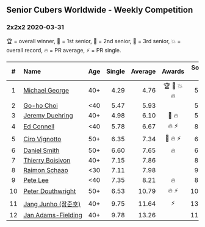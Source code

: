 ## Senior Cubers Worldwide - Weekly Competition
### 2x2x2 2020-03-31

🏆 = overall winner, 🥇 = 1st senior, 🥈 = 2nd senior, 🥉 = 3rd senior, 💥 = overall record, 🔥 = PR average, ⚡ = PR single.

| # | Name | Age | Single | Average | Awards | Solve 1 | Solve 2 | Solve 3 | Solve 4 | Solve 5 | Video |
| :--: | :-- | :--: | --: | --: | :--: | --: | --: | --: | --: | --: | :-- |
| 1 | [<span style="white-space: nowrap">Michael George</span>](../../persons/michael_george/222.md) | 40+ | 4.29 | 4.76 | 🏆 🥇 💥 🔥 | 5.83 | 4.29 | 4.88 | 4.86 | 4.54 | [Link](https://www.facebook.com/events/637372103486119/permalink/637382556818407/) |
| 2 | [<span style="white-space: nowrap">Go-ho Choi</span>](../../persons/go_ho_choi/222.md) | <40 | 5.47 | 5.93 |  | 5.47 | 5.50 | 6.58 | 5.70 | 9.38 | [Link](https://www.facebook.com/events/637372103486119/permalink/641025749787421/) |
| 3 | [<span style="white-space: nowrap">Jeremy Duehring</span>](../../persons/jeremy_duehring/222.md) | 40+ | 4.98 | 6.10 | 🥈 🔥 | 5.68 | 4.98 | 7.45 | 5.81 | 6.81 | [Link](https://www.facebook.com/events/637372103486119/permalink/638302930059703/) |
| 4 | [<span style="white-space: nowrap">Ed Connell</span>](../../persons/ed_connell/222.md) | <40 | 5.78 | 6.67 | 🔥 ⚡ | 8.05 | 6.14 | 7.39 | 5.78 | 6.48 | [Link](https://www.facebook.com/events/637372103486119/permalink/638709733352356/) |
| 5 | [<span style="white-space: nowrap">Ciro Vignotto</span>](../../persons/ciro_vignotto/222.md) | 50+ | 6.35 | 7.34 | 🥉 🔥 ⚡ | 6.35 | 7.49 | 7.32 | 8.74 | 7.21 | [Link](https://www.facebook.com/events/637372103486119/permalink/637582320131764/) |
| 6 | [<span style="white-space: nowrap">Daniel Smith</span>](../../persons/daniel_smith/222.md) | 50+ | 6.60 | 7.65 | 🔥 | 6.99 | 7.90 | 9.91 | 8.07 | 6.60 | [Link](https://www.facebook.com/events/637372103486119/permalink/640639133159416/) |
| 7 | [<span style="white-space: nowrap">Thierry Boisivon</span>](../../persons/thierry_boisivon/222.md) | 40+ | 7.15 | 7.86 |  | 8.18 | 7.18 | 8.21 | 7.15 | 8.91 | [Link](https://www.facebook.com/events/637372103486119/permalink/639517979938198/) |
| 8 | [<span style="white-space: nowrap">Raimon Schaap</span>](../../persons/raimon_schaap/222.md) | <30 | 7.11 | 7.98 |  | 9.77 | 8.12 | 7.92 | 7.90 | 7.11 | [Link](https://www.facebook.com/events/637372103486119/permalink/637500390139957/) |
| 9 | [<span style="white-space: nowrap">Pete Lee</span>](../../persons/pete_lee/222.md) | <40 | 7.35 | 8.21 | 🔥 | 8.47 | 7.35 | 8.27 | 7.91 | 25.04 | [Link](https://www.facebook.com/events/637372103486119/permalink/639529199937076/) |
| 10 | [<span style="white-space: nowrap">Peter Douthwright</span>](../../persons/peter_douthwright/222.md) | 50+ | 6.53 | 10.79 | 🔥 ⚡ | 10.94 | 10.46 | 10.97 | 13.84 | 6.53 | [Link](https://www.facebook.com/events/637372103486119/permalink/641080066448656/) |
| 11 | [<span style="white-space: nowrap">Jang Junho (장준호)</span>](../../persons/jang_junho/222.md) | 40+ | 9.75 | 11.64 | ⚡ | 13.12 | 9.75 | 11.05 | 12.52 | 11.34 | [Link](https://www.facebook.com/events/637372103486119/permalink/637410080148988/) |
| 12 | [<span style="white-space: nowrap">Jan Adams-Fielding</span>](../../persons/jan_adams_fielding/222.md) | 40+ | 9.78 | 13.26 |  | 11.91 | 15.28 | 14.93 | 12.93 | 9.78 | [Link](https://www.facebook.com/events/637372103486119/permalink/641368433086486/) |

<!-- Global site tag (gtag.js) - Google Analytics -->
<script async src="https://www.googletagmanager.com/gtag/js?id=UA-86348435-3"></script>
<script>window.dataLayer = window.dataLayer || []; function gtag() {dataLayer.push(arguments);} gtag('js', new Date()); gtag('config', 'UA-86348435-3');</script>
